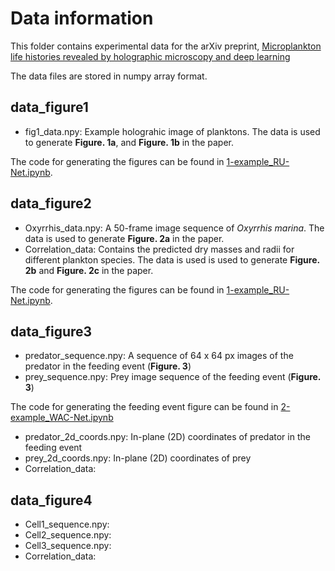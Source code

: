 # Data information

This folder contains experimental data for the arXiv preprint, [Microplankton life histories revealed by holographic microscopy and deep learning](https://arxiv.org/abs/2202.09046)

The data files are stored in numpy array format. 

## data_figure1

  - fig1_data.npy: Example holograhic image of planktons. The data is used to generate **Figure. 1a**, and **Figure. 1b** in the paper. 
  
  The code for generating the figures can be found in [1-example_RU-Net.ipynb](https://github.com/softmatterlab/Quantitative-Microplankton-Tracker/blob/main/examples/1-example_RU-Net.ipynb).

## data_figure2

  - Oxyrrhis_data.npy: A 50-frame image sequence of *Oxyrrhis marina*. The data is used to generate **Figure. 2a** in the paper.
  - Correlation_data: Contains the predicted dry masses and radii for different plankton species. The data is used is used to generate **Figure. 2b** and **Figure. 2c** in the paper.

  The code for generating the figures can be found in [1-example_RU-Net.ipynb](https://github.com/softmatterlab/Quantitative-Microplankton-Tracker/blob/main/examples/1-example_RU-Net.ipynb).

## data_figure3

  - predator_sequence.npy: A sequence of 64 x 64 px images of the predator in the feeding event (**Figure. 3**)
  - prey_sequence.npy: Prey image sequence of the feeding event (**Figure. 3**)

  The code for generating the feeding event figure can be found in [2-example_WAC-Net.ipynb](https://github.com/softmatterlab/Quantitative-Microplankton-Tracker/blob/main/examples/2-example_WAC-Net.ipynb)

  - predator_2d_coords.npy: In-plane (2D) coordinates of predator in the feeding event
  - prey_2d_coords.npy: In-plane (2D) coordinates of prey
  - Correlation_data:

## data_figure4

  - Cell1_sequence.npy:
  - Cell2_sequence.npy:
  - Cell3_sequence.npy:
  - Correlation_data: